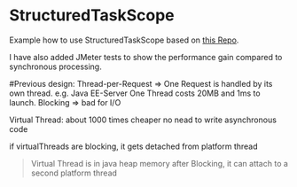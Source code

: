 # StructuredTaskScope
Example how to use StructuredTaskScope
based on [this Repo](https://github.com/typed-rocks/structured-taskscopes/tree/main).

I have also added JMeter tests to show the performance gain compared to synchronous processing.


#Previous design: 
Thread-per-Request => One Request is handled by its own thread. e.g. Java EE-Server
One Thread costs 20MB and 1ms to launch. 
Blocking => bad for I/O

Virtual Thread: 
about 1000 times cheaper
no nead to write asynchronous code

if virtualThreads are blocking, it gets detached from platform thread 
> Virtual Thread is in java heap memory
> after Blocking, it can attach to a second platform thread
